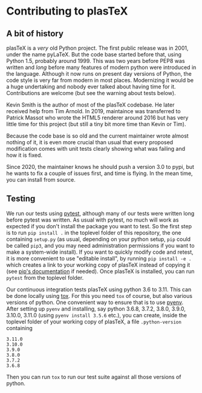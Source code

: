 # Contributing to plasTeX

## A bit of history

plasTeX is a *very* old Python project. The first public release was in 2001,
under the name pyLaTeX. But the code base started before that, using Python
1.5, probably around 1999. This was two years before PEP8 was written and
*long* before many features of modern python were introduced in the language. 
Although it now runs on present day versions of Python, the code style is very
far from modern in most places. Modernizing it would be a huge undertaking and
nobody ever talked about having time for it. Contributions are welcome (but see
the warning about tests below).

Kevin Smith is the author of most of the plasTeX codebase. He later received
help from Tim Arnold. In 2019, maintaince was transferred to Patrick Massot who
wrote the HTML5 renderer around 2016 but has very little time for this project
(but still a tiny bit more time than Kevin or Tim).

Because the code base is so old and the current maintainer wrote almost nothing
of it, it is even more crucial than usual that every proposed modification comes with
unit tests clearly showing what was failing and how it is fixed.

Since 2020, the maintainer knows he should push a version 3.0 to pypi, but he
wants to fix a couple of issues first, and time is flying. In the mean time, you can install 
from source.

## Testing

We run our tests using [pytest](https://docs.pytest.org/en/latest/),
although many of our tests were written long before pytest was written. 
As usual with pytest, no much will work as expected if you don't install
the package you want to test. So the first step is to run 
`pip install .` in the toplevel folder of this repository, the one
containing `setup.py` (as usual, depending on your python setup, `pip`
could be called `pip3`, and you may need administration permissions if
you want to make a system-wide install). 
If you want to quickly modify code and retest, it is more convenient to
use "editable install", by running `pip install -e .` which creates a
link to your working copy of plasTeX instead of copying it (see 
[pip's documentation](https://pip.pypa.io/en/stable/reference/pip_install/#editable-installs)
if needed).
Once plasTeX is installed, you can run `pytest` from the toplevel
folder.

Our continuous integration tests plasTeX using python 3.6 to 3.11. 
This can be done locally using
[tox](https://tox.readthedocs.io/en/latest/). For this you need `tox`
of course, but also various versions of python. One convenient way
to ensure that is to use [pyenv](https://github.com/pyenv/pyenv).
After setting up `pyenv` and installing, say python 3.6.8,
3.7.2, 3.8.0, 3.9.0, 3.10.0, 3.11.0 (using `pyenv install 3.5.6` etc.), you can
create, inside the toplevel folder of your working copy of plasTeX, a file
`.python-version` containing
```
3.11.0
3.10.0
3.9.0
3.8.0
3.7.2
3.6.8
```
Then you can run `tox` to run our test suite against all those versions
of python.
